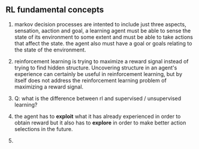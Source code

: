 RL fundamental concepts
----

1. markov decision processes are intented to include just three aspects, sensation, aaction and goal, a learning agent must be able to sense the state of its environment to some extent and must be able to take actions that affect the state. the agent also must have a goal or goals relating to the state of the environment.

2. reinforcement learning is trying to maximize a reward signal instead of trying to find hidden structure. Uncovering structure in an agent's experience can certainly be useful in reinforcement learning, but by itself does not address the reinforcement learning problem of maximizing a reward signal.

3. Q: what is the difference between rl and supervised / unsupervised learning?

4. the agent has to **exploit** what it has already experienced in order to obtain reward but it also has to **explore** in order to make better action selections in the future.

5. 
